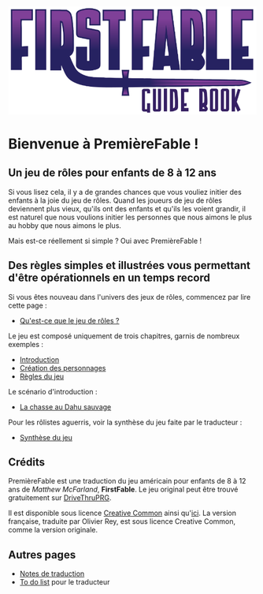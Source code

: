 ![FirstFable Guide Book](images/firstfable.png)

# Bienvenue à PremièreFable !

## Un jeu de rôles pour enfants de 8 à 12 ans

Si vous lisez cela, il y a de grandes chances que vous vouliez initier des enfants à la joie du jeu de rôles. Quand les joueurs de jeu de rôles deviennent plus vieux, qu'ils ont des enfants et qu'ils les voient grandir, il est naturel que nous voulions initier les personnes que nous aimons le plus au hobby que nous aimons le plus.

Mais est-ce réellement si simple ? Oui avec PremièreFable !

## Des règles simples et illustrées vous permettant d'être opérationnels en un temps record

Si vous êtes nouveau dans l'univers des jeux de rôles, commencez par lire cette page :

* [Qu'est-ce que le jeu de rôles ?](pages/01-Le-jeu-de-roles-en-deux-mots.md)

Le jeu est composé uniquement de trois chapitres, garnis de nombreux exemples :

* [Introduction](pages/02-Introduction.md)
* [Création des personnages](pages/03-Creation-des-personnages.md)
* [Règles du jeu](pages/04-Regles-du-jeu.md)

Le scénario d'introduction :

* [La chasse au Dahu sauvage](pages/05-La-chasse-au-Dahu-sauvage.md)

Pour les rôlistes aguerris, voir la synthèse du jeu faite par le traducteur :

* [Synthèse du jeu](pages/97-Synthese-du-jeu.md)

## Crédits

PremièreFable est une traduction du jeu américain pour enfants de 8 à 12 ans de _Matthew McFarland_, **FirstFable**. Le jeu original peut être trouvé gratuitement sur [DriveThruPRG](https://www.drivethrurpg.com/product/107399/FirstFable).

Il est disponible sous licence [Creative Common](http://creativecommons.org/licenses/by-nc-sa/3.0) ainsi qu'[ici](pages/LICENCE.md). La version française, traduite par Olivier Rey, est sous licence Creative Common, comme la version originale.

## Autres pages

* [Notes de traduction](pages/98-Notes-du-traducteur.md)
* [To do list](pages/99-To-Do-list.md) pour le traducteur

